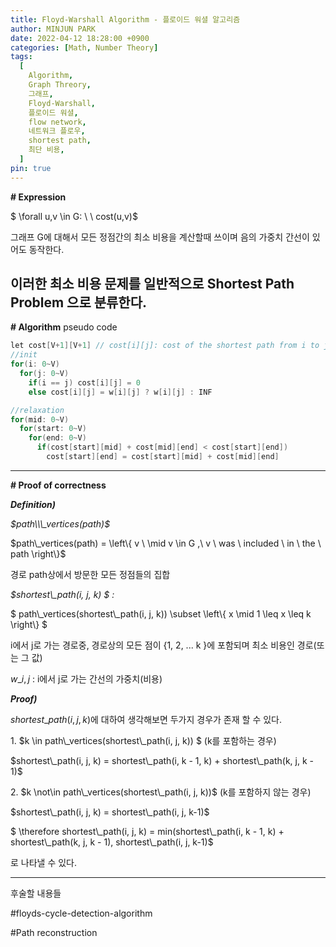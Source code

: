 ```yaml
---
title: Floyd-Warshall Algorithm - 플로이드 워셜 알고리즘
author: MINJUN PARK
date: 2022-04-12 18:28:00 +0900
categories: [Math, Number Theory]
tags:
  [
    Algorithm,
    Graph Threory,
    그래프,
    Floyd-Warshall,
    플로이드 워셜,
    flow network,
    네트워크 플로우,
    shortest path,
    최단 비용,
  ]
pin: true
---
```


**\# Expression**

$ \\forall u,v \\in G: \\ \\ cost(u,v)$

그래프 G에 대해서 모든 정점간의 최소 비용을 계산할때 쓰이며 음의 가중치 간선이 있어도 동작한다.

## 이러한 최소 비용 문제를 일반적으로 Shortest Path Problem 으로 분류한다.

**\# Algorithm**
pseudo code

```c++
let cost[V+1][V+1] // cost[i][j]: cost of the shortest path from i to j
//init
for(i: 0~V)
  for(j: 0~V)
  	if(i == j) cost[i][j] = 0
  	else cost[i][j] = w[i][j] ? w[i][j] : INF

//relaxation
for(mid: 0~V)
  for(start: 0~V)
  	for(end: 0~V)
      if(cost[start][mid] + cost[mid][end] < cost[start][end])
      	cost[start][end] = cost[start][mid] + cost[mid][end]
```

---

**\# Proof of correctness**

**_Definition)_**

_$path\\\_vertices(path)$_

$path\\\_vertices(path) $ $= \\left\\{ v \\ \\mid v \\in G ,\\ v \\ was \\ included \\ in \\ the \\ path \\right\\}$

경로 path상에서 방문한 모든 정점들의 집합

_$shortest\\\_path(i, j, k) $ :_

$ path\\\_vertices(shortest\\\_path(i, j, k))$ $ \\subset \\left\\{ x \\mid 1 \\leq x \\leq k \\right\\} $

i에서 j로 가는 경로중, 경로상의 모든 점이 {1, 2, ... k }에 포함되며 최소 비용인 경로(또는 그 값)

$w\_{i,j}$ : i에서 j로 가는 간선의 가중치(비용)

**_Proof)_**

$shortest\_path(i, j, k)$에 대하여 생각해보면 두가지 경우가 존재 할 수 있다.

1\. $k \\in $ $path\\\_vertices(shortest\\\_path(i, j, k)) $ (k를 포함하는 경우)

$shortest\\\_path(i, j, k) $ $= shortest\\\_path(i, k - 1, k) + $ $shortest\\\_path(k, j, k - 1)$

2\. $k \\not\\in $ $path\\\_vertices(shortest\\\_path(i, j, k))$ (k를 포함하지 않는 경우)

$shortest\\\_path(i, j, k) $ $= shortest\\\_path(i, j, k-1)$

$ \\therefore shortest\\\_path(i, j, k) $ $= min(shortest\\\_path(i, k - 1, k) $ $+ shortest\\\_path(k, j, k - 1),$ $ shortest\\\_path(i, j, k-1)$

로 나타낼 수 있다.

---

후술할 내용들

#floyds-cycle-detection-algorithm

#Path reconstruction
